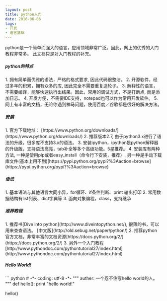 ```yaml
---
layout: post
title: python入门
date: 2016-06-06
tags: 
- 开发
- 语言基础
---
```


python是一个简单而强大的语言，应用领域非常广泛。因此，网上的优秀的入门教程非常多。
此文档只是对入门教程的补充。

<h5>python的特点</h5>
1. 拥有简单而优雅的语法，严格的格式要求, 因此代码很整洁。
2. 开源软件，经过多年的积累，拥有众多的库, 因此完全不需要重复造轮子。
3. 解释性的语言，不需要编译，能够快速执行出结果。因此，常用的调试方式，不是打断点,
而是添加日志。
4. 开发方便，不需要IDE支持，notepad也可以作为常用开发软件。
5. 网上有丰富的文档，无论你遇到神马问题，使用百度／谷歌都是很好的解决方法。

<h5>安装</h5>
1. 官方下载地址： [https://www.python.org/downloads/](https://www.python.org/downloads/)
2. 推荐版本2.7, 由于python3.x进行了语法的升级，很多库不支持3.x的语法。
3. 安装ipython，ipython是python解释器的升级版，支持语法高亮，tab补全等多个高级功能。5星推荐。
4. 安装库有两种方法, 一种是使用pip或者easy_install（命令行下安装，推荐）, 
另一种是手动下载库文件(基本上用不到)[https://pypi.python.org/pypi?%3Aaction=browse](https://pypi.python.org/pypi?%3Aaction=browse)

<h5>语法</h5>
1. 基本语法与其他语言大同小异，for循环、if条件判断、print 输出打印
2. 常用数据结构有list列表、dict字典等
3. 面向对象编程，class，支持继承

<h5>推荐教程</h5>
1. 推荐书[Dive into python](http://www.diveintopython.net/), 很薄的书，可以用来查查语法。
[中文版](http://old.sebug.net/paper/python/)
2. 推荐python 官方文档，非常丰富的文档资源[https://docs.python.org/2/](https://docs.python.org/2/)
3. 另外一个入门教程[http://www.pythondoc.com/pythontutorial27/index.html](http://www.pythondoc.com/pythontutorial27/index.html)

<h5>Hello World!</h5>
``` python
# -*- coding: utf-8 -*-
"""
auther: 一个忍不住写hello world的人。
"""
def hello():
    print "hello world!"

hello()

```
